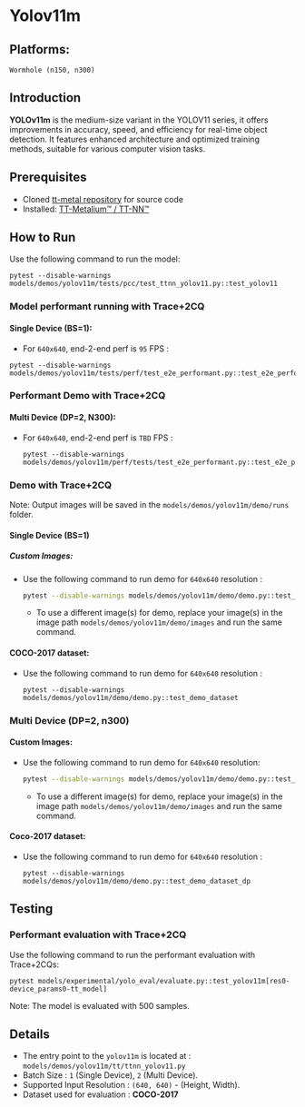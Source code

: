 # Yolov11m

## Platforms:
    Wormhole (n150, n300)

## Introduction
**YOLOv11m** is the medium-size variant in the YOLOV11 series, it offers improvements in accuracy, speed, and efficiency for real-time object detection. It features enhanced architecture and optimized training methods, suitable for various computer vision tasks.

## Prerequisites
- Cloned [tt-metal repository](https://github.com/tenstorrent/tt-metal) for source code
- Installed: [TT-Metalium™ / TT-NN™](https://github.com/tenstorrent/tt-metal/blob/main/INSTALLING.md)

## How to Run
Use the following command to run the model:
```
pytest --disable-warnings models/demos/yolov11m/tests/pcc/test_ttnn_yolov11.py::test_yolov11
```

### Model performant running with Trace+2CQ
#### Single Device (BS=1):
- For `640x640`, end-2-end perf is `95` FPS :
```
pytest --disable-warnings models/demos/yolov11m/tests/perf/test_e2e_performant.py::test_e2e_performant
```

### Performant Demo with Trace+2CQ
#### Multi Device (DP=2, N300):
- For `640x640`, end-2-end perf is `TBD` FPS :
  ```
  pytest --disable-warnings models/demos/yolov11m/perf/tests/test_e2e_performant.py::test_e2e_performant_dp
  ```

### Demo with Trace+2CQ
Note: Output images will be saved in the `models/demos/yolov11m/demo/runs` folder.

#### Single Device (BS=1)
##### Custom Images:
- Use the following command to run demo for `640x640` resolution :
  ```bash
  pytest --disable-warnings models/demos/yolov11m/demo/demo.py::test_demo
  ```
  - To use a different image(s) for demo, replace your image(s) in the image path `models/demos/yolov11m/demo/images` and run the same command.

#### COCO-2017 dataset:
- Use the following command to run demo for `640x640` resolution :
  ```
  pytest --disable-warnings models/demos/yolov11m/demo/demo.py::test_demo_dataset
  ```

### Multi Device (DP=2, n300)
#### Custom Images:
- Use the following command to run demo for `640x640` resolution:
  ```bash
  pytest --disable-warnings models/demos/yolov11m/demo/demo.py::test_demo_dp
  ```
  - To use a different image(s) for demo, replace your image(s) in the image path `models/demos/yolov11m/demo/images` and run the same command.

#### Coco-2017 dataset:
- Use the following command to run demo for `640x640` resolution :
  ```
  pytest --disable-warnings models/demos/yolov11m/demo/demo.py::test_demo_dataset_dp
  ```

## Testing
### Performant evaluation with Trace+2CQ
Use the following command to run the performant evaluation with Trace+2CQs:
```
pytest models/experimental/yolo_eval/evaluate.py::test_yolov11m[res0-device_params0-tt_model]
```
Note: The model is evaluated with 500 samples.

## Details
- The entry point to the `yolov11m` is located at : `models/demos/yolov11m/tt/ttnn_yolov11.py`
- Batch Size : `1` (Single Device), `2` (Multi Device).
- Supported Input Resolution : `(640, 640)` - (Height, Width).
- Dataset used for evaluation : **COCO-2017**
